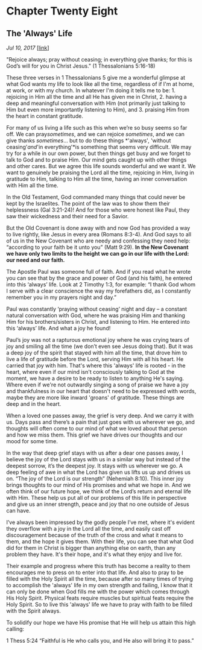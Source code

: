 # Chapter Twenty Eight
## The 'Always' Life
*Jul 10, 2017*
[[link](https://nccf.church/Blog.aspx?BlogID=73)] 

"Rejoice always; pray without ceasing; in everything give thanks; for this is God’s will for you in Christ Jesus." (1 Thessalonians 5:16-18)

These three verses in 1 Thessalonians 5 give me a wonderful glimpse at what God wants my life to look like all the time, regardless of if I'm at home, at work, or with my church. In whatever I'm doing it tells me to be: 1. rejoicing in Him all the time and all He has given me in Christ, 2. having a deep and meaningful conversation with Him (not primarily just talking to Him but even more importantly listening to Him), and 3. praising Him from the heart in constant gratitude.

For many of us living a life such as this when we’re so busy seems so far off. We can pray*sometimes*, and we can rejoice *sometimes*, and we can give thanks *sometimes*… but to do these things *'always', 'without ceasing'*and*'in everything'*is something that seems very difficult. We may try for a while in our own power, but then things get busy and we forget to talk to God and to praise Him. Our mind gets caught up with other things and other cares. But we agree this life sounds wonderful and we want it. We want to genuinely be praising the Lord all the time, rejoicing in Him, living in gratitude to Him, talking to Him all the time, having an inner conversation with Him all the time.

In the Old Testament, God commanded many things that could never be kept by the Israelites. The point of the law was to show them their helplessness (Gal 3:21-24)! And for those who were honest like Paul, they saw their wickedness and their need for a Savior.

But the Old Covenant is done away with and now God has provided a way to live rightly, like Jesus in every area (Romans 8:3-4). And God says to all of us in the New Covenant who are needy and confessing they need help: “according to your faith be it unto you” (Matt 9:29). **In the New Covenant we have only two limits to the height we can go in our life with the Lord: our need and our faith.**

The Apostle Paul was someone full of faith. And if you read what he wrote you can see that by the grace and power of God (and his faith), he entered into this ‘always’ life. Look at 2 Timothy 1:3, for example: “I thank God whom I serve with a clear conscience the way my forefathers did, as I constantly remember you in my prayers night and day.”

Paul was constantly ‘praying without ceasing’ night and day – a constant natural conversation with God, where he was praising Him and thanking Him for his brothers/sisters in Christ, and listening to Him. He entered into this ‘always’ life. And what a joy he found!

Paul’s joy was not a rapturous emotional joy where he was crying tears of joy and smiling all the time (we don’t even see Jesus doing that). But it was a deep joy of the spirit that stayed with him all the time, that drove him to live a life of gratitude before the Lord, serving Him with all his heart. He carried that joy with him. That's where this 'always' life is rooted - in the heart, where even if our mind isn't consciously talking to God at the moment, we have a desire to be ready to listen to anything He's saying. Where even if we're not outwardly singing a song of praise we have a joy and thankfulness in our heart that doesn't need to be expressed with words, maybe they are more like inward 'groans' of gratitude. These things are deep and in the heart.

When a loved one passes away, the grief is very deep. And we carry it with us. Days pass and there’s a pain that just goes with us wherever we go, and thoughts will often come to our mind of what we loved about that person and how we miss them. This grief we have drives our thoughts and our mood for some time.

In the way that deep grief stays with us after a dear one passes away, I believe the joy of the Lord stays with us in a similar way but instead of the deepest sorrow, it’s the deepest joy. It stays with us wherever we go. A deep feeling of awe in what the Lord has given us lifts us up and drives us on. “The joy of the Lord is our strength” (Nehemiah 8:10). This inner joy brings thoughts to our mind of His promises and what we hope in. And we often think of our future hope, we think of the Lord’s return and eternal life with Him. These help us put all of our problems of this life in perspective and give us an inner strength, peace and joy that no one outside of Jesus can have.

I’ve always been impressed by the godly people I’ve met, where it's evident they overflow with a joy in the Lord all the time, and easily cast off discouragement because of the truth of the cross and what it means to them, and the hope it gives them. With their life, you can see that what God did for them in Christ is bigger than anything else on earth, than any problem they have. It's their hope, and it's what they enjoy and live for.

Their example and progress where this truth has become a reality to them encourages me to press on to enter into that life. And also to pray to be filled with the Holy Spirit all the time, because after so many times of trying to accomplish the 'always' life in my own strength and failing, I know that it can only be done when God fills me with the power which comes through His Holy Spirit. Physical feats require muscles but spiritual feats require the Holy Spirit. So to live this 'always' life we have to pray with faith to be filled with the Spirit always.

To solidify our hope we have His promise that He will help us attain this high calling:

1 Thess 5:24 “Faithful is He who calls you, and He also will bring it to pass.”
